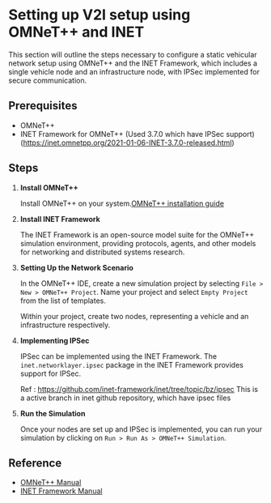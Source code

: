 
# Setting up V2I setup using OMNeT++ and INET

This section will outline the steps necessary to configure a static vehicular network setup using OMNeT++ and the INET Framework, which includes a single vehicle node and an infrastructure node, with IPSec implemented for secure communication.

## Prerequisites

-   OMNeT++
-   INET Framework for OMNeT++ (Used 3.7.0 which have IPSec support)(https://inet.omnetpp.org/2021-01-06-INET-3.7.0-released.html)
## Steps

1.  **Install OMNeT++**
    
    Install OMNeT++ on your system.[OMNeT++ installation guide](https://doc.omnetpp.org/omnetpp/InstallGuide.pdf)
    
2.  **Install INET Framework**
    
    The INET Framework is an open-source model suite for the OMNeT++ simulation environment, providing protocols, agents, and other models for networking and distributed systems research.
    
3.  **Setting Up the Network Scenario**
    
    In the OMNeT++ IDE, create a new simulation project by selecting `File > New > OMNeT++ Project`. Name your project and select `Empty Project` from the list of templates.
    
    Within your project, create two nodes, representing a vehicle and an infrastructure respectively.
    
4.  **Implementing IPSec**
    
    IPSec can be implemented using the INET Framework. The `inet.networklayer.ipsec` package in the INET Framework provides support for IPSec. 

	Ref : https://github.com/inet-framework/inet/tree/topic/bz/ipsec
This is a active branch in inet github repository, which have ipsec files
    
5.  **Run the Simulation**
    
    Once your nodes are set up and IPSec is implemented, you can run your simulation by clicking on `Run > Run As > OMNeT++ Simulation`.
    

## Reference

-   [OMNeT++ Manual](https://doc.omnetpp.org/omnetpp/manual/)
-   [INET Framework Manual](https://inet.omnetpp.org/doc/inet-users-guide/)

